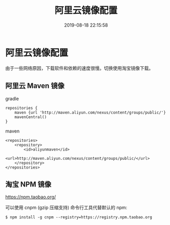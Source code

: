 ﻿---
title: 阿里云镜像配置
date: 2019-08-18 22:15:58
tags: 镜像
categories: 网络
---

# 阿里云镜像配置

由于一些网络原因，下载软件和依赖的速度很慢。切换使用淘宝镜像下载。

## 阿里云 Maven 镜像

gradle

```
repositories {
    maven {url 'http://maven.aliyun.com/nexus/content/groups/public/'}
    mavenCentral()
}
```

maven

```
<repositories>
    <repository>
        <id>aliyunmaven</id>
        <url>http://maven.aliyun.com/nexus/content/groups/public/</url>
    </repository>
</repositories>
```

## 淘宝 NPM 镜像

https://npm.taobao.org/

可以使用 cnpm (gzip 压缩支持) 命令行工具代替默认的 npm:

```
$ npm install -g cnpm --registry=https://registry.npm.taobao.org
```

